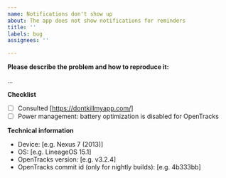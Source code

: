 ```yaml
---
name: Notifications don't show up
about: The app does not show notifications for reminders
title: ''
labels: bug
assignees: ''

---
```


**Please describe the problem and how to reproduce it:**

...

**Checklist**

- [ ] Consulted [https://dontkillmyapp.com/]
- [ ] Power management: battery optimization is disabled for OpenTracks

**Technical information**

- Device: [e.g. Nexus 7 (2013)]
- OS: [e.g. LineageOS 15.1]
- OpenTracks version: [e.g. v3.2.4]
- OpenTracks commit id (only for nightly builds): [e.g. 4b333bb]